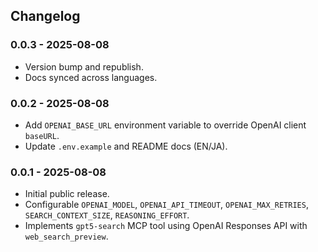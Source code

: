 ## Changelog

### 0.0.3 - 2025-08-08
- Version bump and republish.
- Docs synced across languages.

### 0.0.2 - 2025-08-08
- Add `OPENAI_BASE_URL` environment variable to override OpenAI client `baseURL`.
- Update `.env.example` and README docs (EN/JA).

### 0.0.1 - 2025-08-08
- Initial public release.
- Configurable `OPENAI_MODEL`, `OPENAI_API_TIMEOUT`, `OPENAI_MAX_RETRIES`, `SEARCH_CONTEXT_SIZE`, `REASONING_EFFORT`.
- Implements `gpt5-search` MCP tool using OpenAI Responses API with `web_search_preview`.

